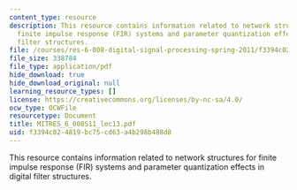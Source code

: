 ```yaml
---
content_type: resource
description: This resource contains information related to network structures for
  finite impulse response (FIR) systems and parameter quantization effects in digital
  filter structures.
file: /courses/res-6-008-digital-signal-processing-spring-2011/f3394c024819bc75cd63a4b298b488d8_MITRES_6_008S11_lec13.pdf
file_size: 338784
file_type: application/pdf
hide_download: true
hide_download_original: null
learning_resource_types: []
license: https://creativecommons.org/licenses/by-nc-sa/4.0/
ocw_type: OCWFile
resourcetype: Document
title: MITRES_6_008S11_lec13.pdf
uid: f3394c02-4819-bc75-cd63-a4b298b488d8
---
```

This resource contains information related to network structures for finite impulse response (FIR) systems and parameter quantization effects in digital filter structures.